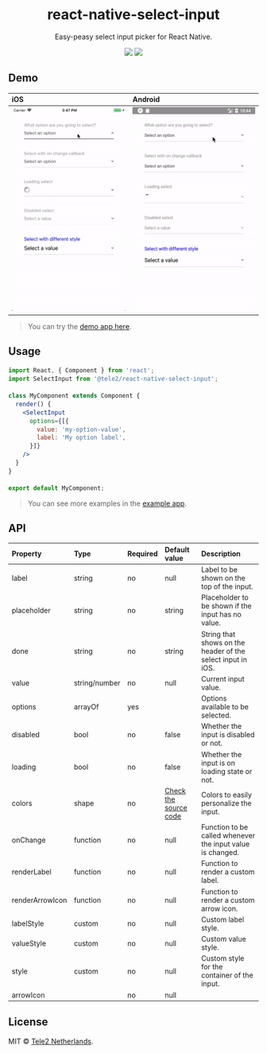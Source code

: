 <h1 align="center">react-native-select-input</h1>
<p align="center">
  Easy-peasy select input picker for React Native.
</p>

<p align="center">
  <a href="https://travis-ci.org/Tele2-NL/react-native-select-input"><img src="https://travis-ci.org/Tele2-NL/react-native-select-input.svg?branch=master"></a>
  <a href="https://github.com/Tele2-NL/react-native-select-input/issues"><img src="https://img.shields.io/badge/contributions-welcome-brightgreen.svg?style=flat"></a>
</p>

## Demo

iOS | Android
:--- | :---
![iOS](./media/demo-ios.gif)|![Android](./media/demo-android.gif)

> You can try the [demo app here].

## Usage

```jsx
import React, { Component } from 'react';
import SelectInput from '@tele2/react-native-select-input';

class MyComponent extends Component {
  render() {
    <SelectInput
      options={[{
        value: 'my-option-value',
        label: 'My option label',
      }]}
    />
  }
}

export default MyComponent;
```

> You can see more examples in the [example app].

## API

Property | Type | Required | Default value | Description
:--- | :--- | :--- | :--- | :---
label|string|no|null|Label to be shown on the top of the input.
placeholder|string|no|string|Placeholder to be shown if the input has no value.
done|string|no|string|String that shows on the header of the select input in iOS.
value|string/number|no|null|Current input value.
options|arrayOf|yes||Options available to be selected.
disabled|bool|no|false|Whether the input is disabled or not.
loading|bool|no|false|Whether the input is on loading state or not.
colors|shape|no|[Check the source code]|Colors to easily personalize the input.
onChange|function|no|null|Function to be called whenever the input value is changed.
renderLabel|function|no|null|Function to render a custom label.
renderArrowIcon|function|no|null|Function to render a custom arrow icon.
labelStyle|custom|no|null|Custom label style.
valueStyle|custom|no|null|Custom value style.
style|custom|no|null|Custom style for the container of the input.
arrowIcon||no|null|

## License
MIT © [Tele2 Netherlands].

[demo app here]: https://expo.io/@lucasbento/react-native-select-input-example
[example app]: https://github.com/Tele2-NL/react-native-select-input/tree/master/example
[Check the source code]: https://github.com/Tele2-NL/react-native-select-input/blob/master/src/SelectInput.js#L60-L64
[Tele2 Netherlands]: https://github.com/Tele2-NL